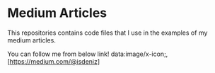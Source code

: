 # Medium Articles 

This repositories contains code files that I use in the examples of my medium articles. 

You can follow me from below link! 
data:image/x-icon;,
[https://medium.com/@isdeniz]
